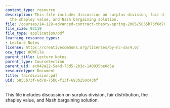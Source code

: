 ```yaml
---
content_type: resource
description: This file includes discussion on surplus division, fair distribution,
  the shapley value, and Nash bargaining solution.
file: /courses/14-129-advanced-contract-theory-spring-2005/5855b73f6d7875b6f13f693b250c43bf_fairdivision.pdf
file_size: 92119
file_type: application/pdf
learning_resource_types:
- Lecture Notes
license: https://creativecommons.org/licenses/by-nc-sa/4.0/
ocw_type: OCWFile
parent_title: Lecture Notes
parent_type: CourseSection
parent_uid: ec042a22-5a4d-73d5-2b3c-140035be6d5a
resourcetype: Document
title: fairdivision.pdf
uid: 5855b73f-6d78-75b6-f13f-693b250c43bf
---
```

This file includes discussion on surplus division, fair distribution, the shapley value, and Nash bargaining solution.